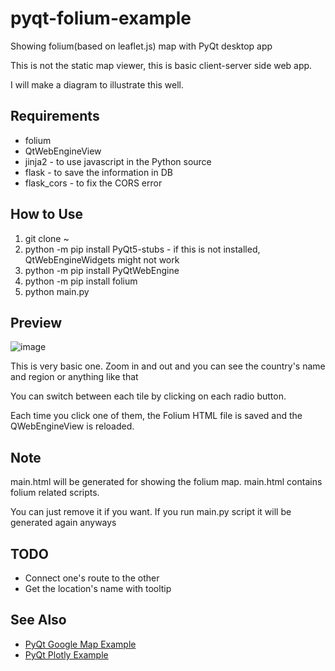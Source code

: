 # pyqt-folium-example
Showing folium(based on leaflet.js) map with PyQt desktop app

This is not the static map viewer, this is basic client-server side web app.

I will make a diagram to illustrate this well.

## Requirements
* folium
* QtWebEngineView
* jinja2 - to use javascript in the Python source
* flask - to save the information in DB
* flask_cors - to fix the CORS error

## How to Use
1. git clone ~
2. python -m pip install PyQt5-stubs - if this is not installed, QtWebEngineWidgets might not work
3. python -m pip install PyQtWebEngine
4. python -m pip install folium
5. python main.py

## Preview

![image](https://user-images.githubusercontent.com/55078043/218347247-bd0ce881-e07d-46f7-8469-95eb702103b2.png)

This is very basic one. Zoom in and out and you can see the country's name and region or anything like that

You can switch between each tile by clicking on each radio button.

Each time you click one of them, the Folium HTML file is saved and the QWebEngineView is reloaded.

## Note

main.html will be generated for showing the folium map. main.html contains folium related scripts.

You can just remove it if you want. If you run main.py script it will be generated again anyways

## TODO
* Connect one's route to the other
* Get the location's name with tooltip

## See Also
* <a href="https://github.com/yjg30737/pyqt-googlemap-example">PyQt Google Map Example</a>
* <a href="https://github.com/yjg30737/pyqt-plotly-example.git">PyQt Plotly Example</a>
